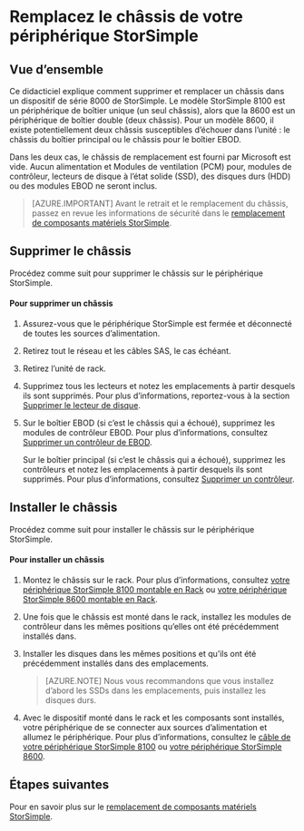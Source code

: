 <properties 
   pageTitle="Remplacez le châssis sur un périphérique StorSimple | Microsoft Azure"
   description="Décrit comment supprimer et remplacer le châssis de votre boîtier principal de StorSimple ou d’un boîtier EBOD."
   services="storsimple"
   documentationCenter=""
   authors="alkohli"
   manager="carmonm"
   editor="" />
<tags 
   ms.service="storsimple"
   ms.devlang="NA"
   ms.topic="article"
   ms.tgt_pltfrm="NA"
   ms.workload="TBD"
   ms.date="08/17/2016"
   ms.author="alkohli" />

# <a name="replace-the-chassis-on-your-storsimple-device"></a>Remplacez le châssis de votre périphérique StorSimple

## <a name="overview"></a>Vue d’ensemble

Ce didacticiel explique comment supprimer et remplacer un châssis dans un dispositif de série 8000 de StorSimple. Le modèle StorSimple 8100 est un périphérique de boîtier unique (un seul châssis), alors que la 8600 est un périphérique de boîtier double (deux châssis). Pour un modèle 8600, il existe potentiellement deux châssis susceptibles d’échouer dans l’unité : le châssis du boîtier principal ou le châssis pour le boîtier EBOD.

Dans les deux cas, le châssis de remplacement est fourni par Microsoft est vide. Aucun alimentation et Modules de ventilation (PCM) pour, modules de contrôleur, lecteurs de disque à l’état solide (SSD), des disques durs (HDD) ou des modules EBOD ne seront inclus.

>[AZURE.IMPORTANT] Avant le retrait et le remplacement du châssis, passez en revue les informations de sécurité dans le [remplacement de composants matériels StorSimple](storsimple-hardware-component-replacement.md).

## <a name="remove-the-chassis"></a>Supprimer le châssis

Procédez comme suit pour supprimer le châssis sur le périphérique StorSimple.

#### <a name="to-remove-a-chassis"></a>Pour supprimer un châssis

1. Assurez-vous que le périphérique StorSimple est fermée et déconnecté de toutes les sources d’alimentation.

2. Retirez tout le réseau et les câbles SAS, le cas échéant.

3. Retirez l’unité de rack.

4. Supprimez tous les lecteurs et notez les emplacements à partir desquels ils sont supprimés. Pour plus d’informations, reportez-vous à la section [Supprimer le lecteur de disque](storsimple-disk-drive-replacement.md#remove-the-disk-drive).

5. Sur le boîtier EBOD (si c’est le châssis qui a échoué), supprimez les modules de contrôleur EBOD. Pour plus d’informations, consultez [Supprimer un contrôleur de EBOD](storsimple-ebod-controller-replacement.md#remove-an-ebod-controller). 

    Sur le boîtier principal (si c’est le châssis qui a échoué), supprimez les contrôleurs et notez les emplacements à partir desquels ils sont supprimés. Pour plus d’informations, consultez [Supprimer un contrôleur](storsimple-controller-replacement.md#remove-a-controller).

## <a name="install-the-chassis"></a>Installer le châssis

Procédez comme suit pour installer le châssis sur le périphérique StorSimple.

#### <a name="to-install-a-chassis"></a>Pour installer un châssis

1. Montez le châssis sur le rack. Pour plus d’informations, consultez [votre périphérique StorSimple 8100 montable en Rack](storsimple-8100-hardware-installation.md#rack-mount-your-storsimple-8100-device) ou [votre périphérique StorSimple 8600 montable en Rack](storsimple-8600-hardware-installation.md#rack-mount-your-storsimple-8600-device).

2. Une fois que le châssis est monté dans le rack, installez les modules de contrôleur dans les mêmes positions qu’elles ont été précédemment installés dans.

3. Installer les disques dans les mêmes positions et qu’ils ont été précédemment installés dans des emplacements.

    >[AZURE.NOTE] Nous vous recommandons que vous installez d’abord les SSDs dans les emplacements, puis installez les disques durs.

2. Avec le dispositif monté dans le rack et les composants sont installés, votre périphérique de se connecter aux sources d’alimentation et allumez le périphérique. Pour plus d’informations, consultez le [câble de votre périphérique StorSimple 8100](storsimple-8100-hardware-installation.md#cable-your-storsimple-8100-device) ou [votre périphérique StorSimple 8600](storsimple-8600-hardware-installation.md#cable-your-storsimple-8600-device).

## <a name="next-steps"></a>Étapes suivantes

Pour en savoir plus sur le [remplacement de composants matériels StorSimple](storsimple-hardware-component-replacement.md).

